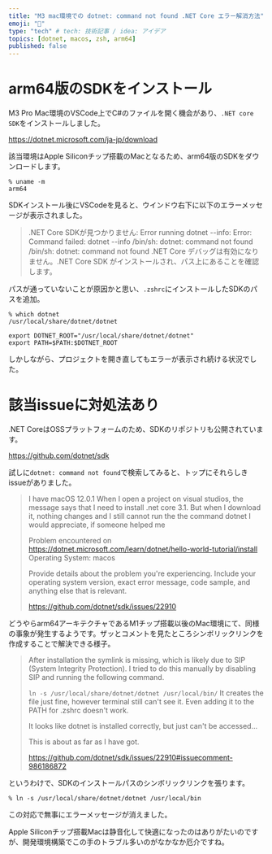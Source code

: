 ```yaml
---
title: "M3 mac環境での dotnet: command not found .NET Core エラー解消方法"
emoji: "🔗"
type: "tech" # tech: 技術記事 / idea: アイデア
topics: [dotnet, macos, zsh, arm64]
published: false
---
```


# arm64版のSDKをインストール

M3 Pro Mac環境のVSCode上でC#のファイルを開く機会があり、`.NET core SDK`をインストールしました。

https://dotnet.microsoft.com/ja-jp/download

該当環境はApple Siliconチップ搭載のMacとなるため、arm64版のSDKをダウンロードします。

```
% uname -m
arm64
```

SDKインストール後にVSCodeを見ると、ウインドウ右下に以下のエラーメッセージが表示されました。

> .NET Core SDKが見つかりません: Error running dotnet --info: Error: Command failed: dotnet --info /bin/sh: dotnet: command not found /bin/sh: dotnet: command not found .NET Core デバッグは有効になりません。.NET Core SDK がインストールされ、パス上にあることを確認します。

パスが通っていないことが原因かと思い、`.zshrc`にインストールしたSDKのパスを追加。

```shell
% which dotnet               
/usr/local/share/dotnet/dotnet
```

```.zshrc
export DOTNET_ROOT="/usr/local/share/dotnet/dotnet"
export PATH=$PATH:$DOTNET_ROOT
```

しかしながら、プロジェクトを開き直してもエラーが表示され続ける状況でした。

# 該当issueに対処法あり
.NET CoreはOSSプラットフォームのため、SDKのリポジトリも公開されています。

https://github.com/dotnet/sdk

試しに`dotnet: command not found`で検索してみると、トップにそれらしきissueがありました。

> I have macOS 12.0.1
When I open a project on visual studios, the message says that I need to install .net core 3.1. But when I download it, nothing changes and I still cannot run the the command dotnet
I would appreciate, if someone helped me
> 
> Problem encountered on https://dotnet.microsoft.com/learn/dotnet/hello-world-tutorial/install
Operating System: macos
> 
> Provide details about the problem you're experiencing. Include your operating system version, exact error message, code sample, and anything else that is relevant.
>
> https://github.com/dotnet/sdk/issues/22910


どうやらarm64アーキテクチャであるM1チップ搭載以後のMac環境にて、同様の事象が発生するようです。ザッとコメントを見たところシンボリックリンクを作成することで解決できる様子。

> After installation the symlink is missing, which is likely due to SIP (System Integrity Protection).
> I tried to do this manually by disabling SIP and running the following command.
>
> `ln -s /usr/local/share/dotnet/dotnet /usr/local/bin/`
> It creates the file just fine, however terminal still can't see it.
> Even adding it to the PATH for .zshrc doesn't work.
> 
> It looks like dotnet is installed correctly, but just can't be accessed...
> 
> This is about as far as I have got.
> 
> https://github.com/dotnet/sdk/issues/22910#issuecomment-986186872


というわけで、SDKのインストールパスのシンボリックリンクを張ります。

```shell
% ln -s /usr/local/share/dotnet/dotnet /usr/local/bin
```

この対応で無事にエラーメッセージが消えました。

Apple Siliconチップ搭載Macは静音化して快適になったのはありがたいのですが、開発環境構築でこの手のトラブル多いのがなかなか厄介ですね。